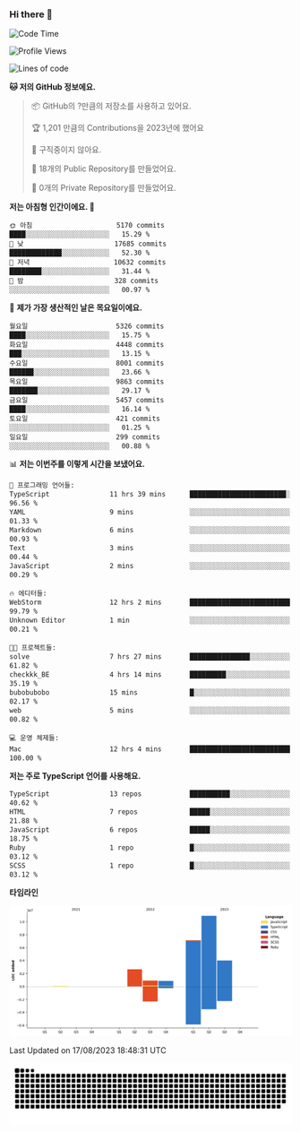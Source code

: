 ### Hi there 👋

<!--START_SECTION:waka-->
![Code Time](http://img.shields.io/badge/Code%20Time-12%20hrs%2035%20mins-blue)

![Profile Views](http://img.shields.io/badge/Profile%20Views-140-blue)

![Lines of code](https://img.shields.io/badge/%EC%A0%80%EB%8A%94%20%EC%97%AC%ED%83%9C%EA%B9%8C%EC%A7%80%20-26.4%20million%20%EC%A4%84%EC%9D%98%20%EC%BD%94%EB%93%9C%EB%A5%BC%20%EC%9E%91%EC%84%B1%ED%96%88%EC%96%B4%EC%9A%94.-blue)

**🐱 저의 GitHub 정보에요.** 

> 📦 GitHub의 ?만큼의 저장소를 사용하고 있어요. 
 > 
> 🏆 1,201 만큼의 Contributions을 2023년에 했어요
 > 
> 🚫 구직중이지 않아요.
 > 
> 📜 18개의 Public Repository를 만들었어요. 
 > 
> 🔑 0개의 Private Repository를 만들었어요. 
 > 
**저는 아침형 인간이에요. 🐤** 

```text
🌞 아침                     5170 commits        ████░░░░░░░░░░░░░░░░░░░░░   15.29 % 
🌆 낮　                     17685 commits       █████████████░░░░░░░░░░░░   52.30 % 
🌃 저녁                     10632 commits       ████████░░░░░░░░░░░░░░░░░   31.44 % 
🌙 밤　                     328 commits         ░░░░░░░░░░░░░░░░░░░░░░░░░   00.97 % 
```
📅 **제가 가장 생산적인 날은 목요일이에요.** 

```text
월요일                      5326 commits        ████░░░░░░░░░░░░░░░░░░░░░   15.75 % 
화요일                      4448 commits        ███░░░░░░░░░░░░░░░░░░░░░░   13.15 % 
수요일                      8001 commits        ██████░░░░░░░░░░░░░░░░░░░   23.66 % 
목요일                      9863 commits        ███████░░░░░░░░░░░░░░░░░░   29.17 % 
금요일                      5457 commits        ████░░░░░░░░░░░░░░░░░░░░░   16.14 % 
토요일                      421 commits         ░░░░░░░░░░░░░░░░░░░░░░░░░   01.25 % 
일요일                      299 commits         ░░░░░░░░░░░░░░░░░░░░░░░░░   00.88 % 
```


📊 **저는 이번주를 이렇게 시간을 보냈어요.** 

```text
💬 프로그래밍 언어들: 
TypeScript               11 hrs 39 mins      ████████████████████████░   96.56 % 
YAML                     9 mins              ░░░░░░░░░░░░░░░░░░░░░░░░░   01.33 % 
Markdown                 6 mins              ░░░░░░░░░░░░░░░░░░░░░░░░░   00.93 % 
Text                     3 mins              ░░░░░░░░░░░░░░░░░░░░░░░░░   00.44 % 
JavaScript               2 mins              ░░░░░░░░░░░░░░░░░░░░░░░░░   00.29 % 

🔥 에디터들: 
WebStorm                 12 hrs 2 mins       █████████████████████████   99.79 % 
Unknown Editor           1 min               ░░░░░░░░░░░░░░░░░░░░░░░░░   00.21 % 

🐱‍💻 프로젝트들: 
solve                    7 hrs 27 mins       ███████████████░░░░░░░░░░   61.82 % 
checkkk_BE               4 hrs 14 mins       █████████░░░░░░░░░░░░░░░░   35.19 % 
bubobubobo               15 mins             █░░░░░░░░░░░░░░░░░░░░░░░░   02.17 % 
web                      5 mins              ░░░░░░░░░░░░░░░░░░░░░░░░░   00.82 % 

💻 운영 체제들: 
Mac                      12 hrs 4 mins       █████████████████████████   100.00 % 
```

**저는 주로 TypeScript 언어를 사용해요.** 

```text
TypeScript               13 repos            ██████████░░░░░░░░░░░░░░░   40.62 % 
HTML                     7 repos             █████░░░░░░░░░░░░░░░░░░░░   21.88 % 
JavaScript               6 repos             █████░░░░░░░░░░░░░░░░░░░░   18.75 % 
Ruby                     1 repo              █░░░░░░░░░░░░░░░░░░░░░░░░   03.12 % 
SCSS                     1 repo              █░░░░░░░░░░░░░░░░░░░░░░░░   03.12 % 
```



**타임라인**

![Lines of Code chart](https://raw.githubusercontent.com/bubobubobo/bubobubobo/main/assets/bar_graph.png)


 Last Updated on 17/08/2023 18:48:31 UTC
<!--END_SECTION:waka-->

<picture>
  <source media="(prefers-color-scheme: dark)" srcset="https://raw.githubusercontent.com/bubobubobo/bubobubobo/output/github-contribution-grid-snake-dark.svg">
  <source media="(prefers-color-scheme: light)" srcset="https://raw.githubusercontent.com/bubobubobo/bubobubobo/output/github-contribution-grid-snake.svg">
  <img alt="github contribution grid snake animation" src="https://raw.githubusercontent.com/bubobubobo/bubobubobo/output/github-contribution-grid-snake.svg">
</picture>
